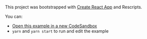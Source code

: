 This project was bootstrapped with [Create React App](https://github.com/facebook/create-react-app) and Rescripts.

You can:

- [Open this example in a new CodeSandbox](https://codesandbox.io/s/github/TanStack/table/tree/v7/examples/sub-components-lazy)
- `yarn` and `yarn start` to run and edit the example
